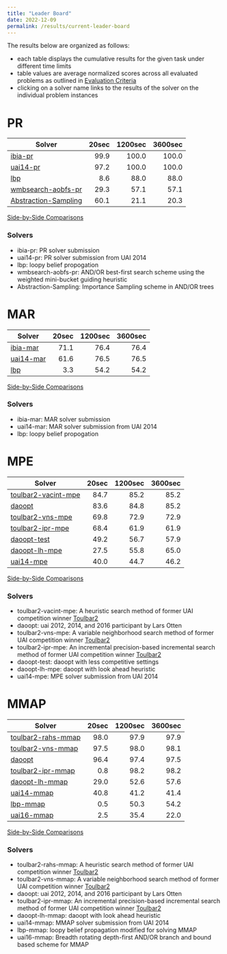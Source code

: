 ```yaml
---
title: "Leader Board"
date: 2022-12-09
permalink: /results/current-leader-board
---
```




The results below are organized as follows:
- each table displays the cumulative results for the given task under different time limits
- table values are average normalized scores across all evaluated problems as outlined in [Evaluation Criteria](https://uaicompetition.github.io/uci-2022/results/evaluation-criteria/)
- clicking on a solver name links to the results of the solver on the individual problem instances 


# PR

|                                Solver                                | 20sec | 1200sec | 3600sec |
| -------------------------------------------------------------------- | ----: | ------: | ------: |
| [ibia-pr](solver-scores/ibia-pr-scores.md)                           |  99.9 |   100.0 |   100.0 |
| [uai14-pr](solver-scores/uai14-pr-scores.md)                         |  97.2 |   100.0 |   100.0 |
| [lbp](solver-scores/lbp-scores.md)                                   |   8.6 |    88.0 |    88.0 |
| [wmbsearch-aobfs-pr](solver-scores/wmbsearch-aobfs-pr-scores.md)     |  29.3 |    57.1 |    57.1 |
| [Abstraction-Sampling](solver-scores/Abstraction-Sampling-scores.md) |  60.1 |    21.1 |    20.3 |

[Side-by-Side Comparisons](solver-scores/PR-scores-comparison.md)

### Solvers

- ibia-pr: PR solver submission
- uai14-pr: PR solver submission from UAI 2014
- lbp: loopy belief propogation
- wmbsearch-aobfs-pr: AND/OR best-first search scheme using the weighted mini-bucket guiding heuristic
- Abstraction-Sampling: Importance Sampling scheme in AND/OR trees

# MAR

|                     Solver                     | 20sec | 1200sec | 3600sec |
| ---------------------------------------------- | ----: | ------: | ------: |
| [ibia-mar](solver-scores/ibia-mar-scores.md)   |  71.1 |    76.4 |    76.4 |
| [uai14-mar](solver-scores/uai14-mar-scores.md) |  61.6 |    76.5 |    76.5 |
| [lbp](solver-scores/lbp-scores.md)             |   3.3 |    54.2 |    54.2 |

[Side-by-Side Comparisons](solver-scores/MAR-scores-comparison.md)

### Solvers

- ibia-mar: MAR solver submission
- uai14-mar: MAR solver submission from UAI 2014
- lbp: loopy belief propogation

# MPE

|                               Solver                               | 20sec | 1200sec | 3600sec |
| ------------------------------------------------------------------ | ----: | ------: | ------: |
| [toulbar2-vacint-mpe](solver-scores/toulbar2-vacint-mpe-scores.md) |  84.7 |    85.2 |    85.2 |
| [daoopt](solver-scores/daoopt-scores.md)                           |  83.6 |    84.8 |    85.2 |
| [toulbar2-vns-mpe](solver-scores/toulbar2-vns-mpe-scores.md)       |  69.8 |    72.9 |    72.9 |
| [toulbar2-ipr-mpe](solver-scores/toulbar2-ipr-mpe-scores.md)       |  68.4 |    61.9 |    61.9 |
| [daoopt-test](solver-scores/daoopt-test-scores.md)                 |  49.2 |    56.7 |    57.9 |
| [daoopt-lh-mpe](solver-scores/daoopt-lh-mpe-scores.md)             |  27.5 |    55.8 |    65.0 |
| [uai14-mpe](solver-scores/uai14-mpe-scores.md)                     |  40.0 |    44.7 |    46.2 |

[Side-by-Side Comparisons](solver-scores/MPE-scores-comparison.md)

### Solvers

- toulbar2-vacint-mpe: A heuristic search method of former UAI competition winner [Toulbar2](https://github.com/toulbar2/toulbar2)
- daoopt: uai 2012, 2014, and 2016 participant by Lars Otten
- toulbar2-vns-mpe: A variable neighborhood search method of former UAI competition winner [Toulbar2](https://github.com/toulbar2/toulbar2)
- toulbar2-ipr-mpe: An incremental precision-based incremental search method of former UAI competition winner [Toulbar2](https://github.com/toulbar2/toulbar2)
- daoopt-test: daoopt with less competitive settings
- daoopt-lh-mpe: daoopt with look ahead heuristic
- uai14-mpe: MPE solver submission from UAI 2014

# MMAP

|                              Solver                              | 20sec | 1200sec | 3600sec |
| ---------------------------------------------------------------- | ----: | ------: | ------: |
| [toulbar2-rahs-mmap](solver-scores/toulbar2-rahs-mmap-scores.md) |  98.0 |    97.9 |    97.9 |
| [toulbar2-vns-mmap](solver-scores/toulbar2-vns-mmap-scores.md)   |  97.5 |    98.0 |    98.1 |
| [daoopt](solver-scores/daoopt-scores.md)                         |  96.4 |    97.4 |    97.5 |
| [toulbar2-ipr-mmap](solver-scores/toulbar2-ipr-mmap-scores.md)   |   0.8 |    98.2 |    98.2 |
| [daoopt-lh-mmap](solver-scores/daoopt-lh-mmap-scores.md)         |  29.0 |    52.6 |    57.6 |
| [uai14-mmap](solver-scores/uai14-mmap-scores.md)                 |  40.8 |    41.2 |    41.4 |
| [lbp-mmap](solver-scores/lbp-mmap-scores.md)                     |   0.5 |    50.3 |    54.2 |
| [uai16-mmap](solver-scores/uai16-mmap-scores.md)                 |   2.5 |    35.4 |    22.0 |

[Side-by-Side Comparisons](solver-scores/MMAP-scores-comparison.md)

### Solvers

- toulbar2-rahs-mmap: A heuristic search method of former UAI competition winner [Toulbar2](https://github.com/toulbar2/toulbar2)
- toulbar2-vns-mmap: A variable neighborhood search method of former UAI competition winner [Toulbar2](https://github.com/toulbar2/toulbar2)
- daoopt: uai 2012, 2014, and 2016 participant by Lars Otten
- toulbar2-ipr-mmap: An incremental precision-based incremental search method of former UAI competition winner [Toulbar2](https://github.com/toulbar2/toulbar2)
- daoopt-lh-mmap: daoopt with look ahead heuristic
- uai14-mmap: MMAP solver submission from UAI 2014
- lbp-mmap: loopy belief propagation modified for solving MMAP
- uai16-mmap: Breadth rotating depth-first AND/OR branch and bound based scheme for MMAP

